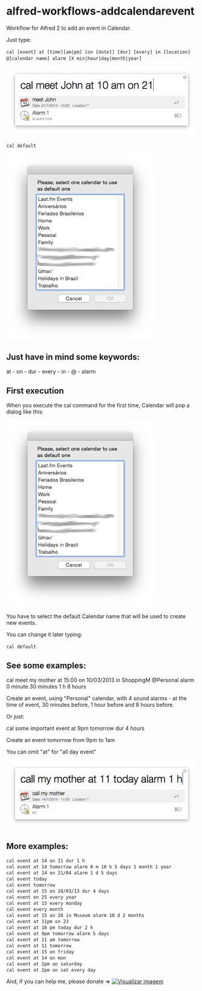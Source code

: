 # alfred-workflows-addcalendarevent

Workflow for Alfred 2 to add an event in Calendar.

Just type:

`cal [event] at [time][am|pm] [on [date]] [dur] [every] in [location] @[calendar name] alarm [X min|hour|day|month|year]`

![01](./readme/02.jpg)

`cal default`

![Example](./readme/03.jpg)

## Just have in mind some keywords:

at - on - dur - every - in - @ - alarm

## First execution

When you execute the cal command for the first time, Calendar will pop a dialog like this:

![Example](./readme/03.jpg)

You have to select the default Calendar name that will be used to create new events.

You can change it later typing:

`cal default`

## See some examples:

cal meet my mother at 15:00 on 10/03/2013 in ShoppingM @Personal alarm 0 minute 30 minutes 1 h 8 hours

Create an event, using "Personal" calendar, with 4 sound alarms - at the time of event, 30 minutes before, 1 hour before and 8 hours before.

Or just:

cal some important event at 9pm tomorrow dur 4 hours

Create an event tomorrow from 9pm to 1am

You can omit "at" for "all day event"

![01](./readme/01.jpg)

## More examples:

    cal event at 14 on 21 dur 1 h
    cal event at 14 tomorrow alarm 0 m 10 h 5 days 1 month 1 year
    cal event at 14 on 21/04 alarm 1 d 5 days
    cal event today
    cal event tomorrow
    cal event at 15 on 28/03/13 dur 4 days
    cal event on 25 every year
    cal event at 15 every monday
    cal event every month
    cal event at 15 on 28 in Museum alarm 10 d 2 months
    cal event at 11pm on 23
    cal event at 10 pm today dur 2 h
    cal event at 9pm tomorrow alarm 5 days
    cal event at 11 am tomorrow
    cal event at 11 tomorrow
    cal event at 15 on friday
    cal event at 14 on mon
    cal event at 2pm on saturday
    cal event at 2pm on sat every day
    
And, if you can help me, please donate => <a href="https://www.paypal.com/cgi-bin/webscr?cmd=_donations&business=rtoshiro%40gmail%2ecom&lc=US&item_name=Toshiro&no_note=0&currency_code=BRL&bn=PP%2dDonationsBF%3abtn_donate_SM%2egif%3aNonHostedGuest"><img border="0" alt="Visualizar imagem" src="https://www.paypalobjects.com/en_US/i/btn/btn_donate_SM.gif" /></a>
